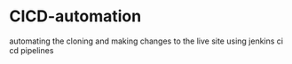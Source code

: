 # CICD-automation
automating the cloning and making changes to the live site using jenkins ci cd pipelines

